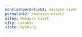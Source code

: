```yaml
---
﻿nonslashpermalink2: malayan-civet
permalink2: /malayan-civet/
alley: Malayan Civet
city: Laramie
state: Wyoming
---
```

